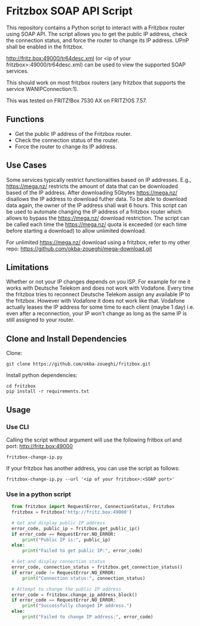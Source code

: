 # Fritzbox SOAP API Script

This repository contains a Python script to interact with a Fritzbox router using SOAP API. The script allows you to get the public IP address, check the connection status, and force the router to change its IP address.
UPnP shall be enabled in the fritzbox.

http://fritz.box:49000/tr64desc.xml (or \<ip of your fritzbox>:49000/tr64desc.xml) can be used to view the supported SOAP services.

This should work on most fritzbox routers (any fritzbox that supports the service WANIPConnection:1).

This was tested on FRITZ!Box 7530 AX on FRITZ!OS 7.57.

## Functions

- Get the public IP address of the Fritzbox router.
- Check the connection status of the router.
- Force the router to change its IP address.

## Use Cases

Some services typically restrict functionalities based on IP addresses. E.g., https://mega.nz/ restricts the amount of data that can be downloaded based of the IP address. After downloading 5Gbytes https://mega.nz/ disallows the IP address to download futher data.
To be able to download data again, the owner of the IP address shall wait 6 hours. This script can be used to automate changing the IP address of a fritzbox router which allows to bypass the https://mega.nz/ download restriction. The script can be called each time the https://mega.nz/ quota
is exceeded (or each time before starting a download) to allow unlimited download.

For unlimited https://mega.nz/ download using a fritzbox, refer to my other repo: https://github.com/okba-zoueghi/mega-download.git

## Limitations

Whether or not your IP changes depends on you ISP. For example for me it works with Deutsche Telekom and does not work with Vodafone.
Every time the fritzbox tries to reconnect Deutsche Telekom assign any available IP to the fritzbox. However with Vodafone it does not work like that. Vodafone actually leases the IP address for some time to each client (maybe 1 day) i.e. even after a reconnection, your IP won't change as long as the same IP is still assigned to your router.

## Clone and Install Dependencies

Clone:

```shell
git clone https://github.com/okba-zoueghi/fritzbox.git
```

Install python dependencies:

```shell
cd fritzbox
pip install -r requirements.txt
```

## Usage

### Use CLI

Calling the script without argument will use the following fritbox url and port: http://fritz.box:49000

```shell
fritzbox-change-ip.py
```

If your fritzbox has another address, you can use the script as follows:

```shell
fritzbox-change-ip.py --url '<ip of your fritzbox>:<SOAP port>'
```

### Use in a python script

```python
  from fritzbox import RequestError, ConnectionStatus, Fritzbox
  fritzbox = Fritzbox('http://fritz.box:49000')

  # Get and display public IP address
  error_code, public_ip = fritzbox.get_public_ip()
  if error_code == RequestError.NO_ERROR:
      print("Public IP is:", public_ip)
  else:
      print("Failed to get public IP:", error_code)

  # Get and display connection status
  error_code, connection_status = fritzbox.get_connection_status()
  if error_code != RequestError.NO_ERROR:
      print("Connection status:", connection_status)

  # Attempt to change the public IP address
  error_code = fritzbox.change_ip_address_block()
  if error_code == RequestError.NO_ERROR:
      print("Successfully changed IP address.")
  else:
      print("Failed to change IP address:", error_code)
```
